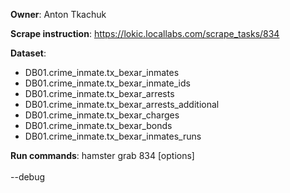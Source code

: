 **Owner**: Anton Tkachuk
 
**Scrape instruction**: https://lokic.locallabs.com/scrape_tasks/834

**Dataset**: 
- DB01.crime_inmate.tx_bexar_inmates
- DB01.crime_inmate.tx_bexar_inmate_ids
- DB01.crime_inmate.tx_bexar_arrests
- DB01.crime_inmate.tx_bexar_arrests_additional
- DB01.crime_inmate.tx_bexar_charges
- DB01.crime_inmate.tx_bexar_bonds
- DB01.crime_inmate.tx_bexar_inmates_runs

**Run commands**: hamster grab 834 [options]
<br><br>--debug

